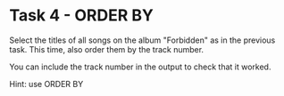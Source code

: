 # Task 4 - ORDER BY

Select the titles of all songs on the album "Forbidden" as in the previous task.
This time, also order them by the track number.

You can include the track number in the output to check that it worked.

Hint: use ORDER BY